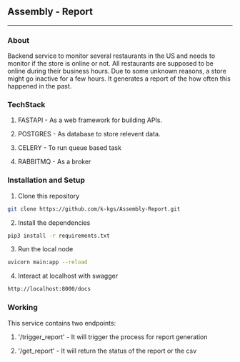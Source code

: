 ## Assembly - Report

***

### About
Backend service to monitor several restaurants in the US and needs to monitor if the store is online or not. All restaurants are supposed to be online during their business hours. Due to some unknown reasons, a store might go inactive for a few hours. It generates a report of the how often this happened in the past. 


### TechStack
1. FASTAPI - As a web framework for building APIs.

2. POSTGRES - As database to store relevent data.

3. CELERY - To run queue based task

4. RABBITMQ - As a broker


### Installation and Setup 
1. Clone this repository

```sh
git clone https://github.com/k-kgs/Assembly-Report.git
```

2. Install the dependencies

```sh
pip3 install -r requirements.txt
```

3. Run the local node
```sh
uvicorn main:app --reload
```

4. Interact at localhost with swagger

```sh
http://localhost:8000/docs
```


### Working 
This service contains two endpoints:
1. '/trigger_report' - It will trigger the process for report generation

2. '/get_report' - It will return the status of the report or the csv

